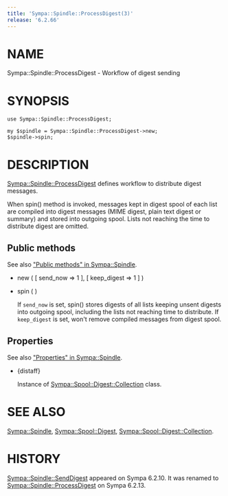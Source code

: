 ```yaml
---
title: 'Sympa::Spindle::ProcessDigest(3)'
release: '6.2.66'
---
```


# NAME

Sympa::Spindle::ProcessDigest - Workflow of digest sending

# SYNOPSIS

    use Sympa::Spindle::ProcessDigest;

    my $spindle = Sympa::Spindle::ProcessDigest->new;
    $spindle->spin;

# DESCRIPTION

[Sympa::Spindle::ProcessDigest](./Sympa-Spindle-ProcessDigest.3.md) defines workflow to distribute digest
messages.

When spin() method is invoked, messages kept in digest spool of each list are
compiled into digest messages (MIME digest, plain text digest or summary) and
stored into outgoing spool.
Lists not reaching the time to distribute digest are omitted.

## Public methods

See also ["Public methods" in Sympa::Spindle](./Sympa-Spindle.3.md#public-methods).

- new ( \[ send\_now => 1 \], \[ keep\_digest => 1 \] )
- spin ( )

    If `send_now` is set, spin() stores digests of all lists keeping unsent
    digests into outgoing spool, including the lists not reaching time to
    distribute.
    If `keep_digest` is set, won't remove compiled messages from digest spool.

## Properties

See also ["Properties" in Sympa::Spindle](./Sympa-Spindle.3.md#properties).

- {distaff}

    Instance of [Sympa::Spool::Digest::Collection](./Sympa-Spool-Digest-Collection.3.md) class.

# SEE ALSO

[Sympa::Spindle](./Sympa-Spindle.3.md),
[Sympa::Spool::Digest](./Sympa-Spool-Digest.3.md), [Sympa::Spool::Digest::Collection](./Sympa-Spool-Digest-Collection.3.md).

# HISTORY

[Sympa::Spindle::SendDigest](./Sympa-Spindle-SendDigest.3.md) appeared on Sympa 6.2.10.
It was renamed to [Sympa::Spindle::ProcessDigest](./Sympa-Spindle-ProcessDigest.3.md) on Sympa 6.2.13.
